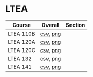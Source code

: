 # LTEA

| Course | Overall | Section |
| ------ | ------- | ------- |
| LTEA 110B | [csv](https://github.com/UCSD-Historical-Enrollment-Data/2024Spring/blob/main/overall/LTEA%20110B.csv), [png](https://raw.githubusercontent.com/UCSD-Historical-Enrollment-Data/2024Spring/main/plot_overall/LTEA%20110B.png) |  |
| LTEA 120A | [csv](https://github.com/UCSD-Historical-Enrollment-Data/2024Spring/blob/main/overall/LTEA%20120A.csv), [png](https://raw.githubusercontent.com/UCSD-Historical-Enrollment-Data/2024Spring/main/plot_overall/LTEA%20120A.png) |  |
| LTEA 120C | [csv](https://github.com/UCSD-Historical-Enrollment-Data/2024Spring/blob/main/overall/LTEA%20120C.csv), [png](https://raw.githubusercontent.com/UCSD-Historical-Enrollment-Data/2024Spring/main/plot_overall/LTEA%20120C.png) |  |
| LTEA 132 | [csv](https://github.com/UCSD-Historical-Enrollment-Data/2024Spring/blob/main/overall/LTEA%20132.csv), [png](https://raw.githubusercontent.com/UCSD-Historical-Enrollment-Data/2024Spring/main/plot_overall/LTEA%20132.png) |  |
| LTEA 141 | [csv](https://github.com/UCSD-Historical-Enrollment-Data/2024Spring/blob/main/overall/LTEA%20141.csv), [png](https://raw.githubusercontent.com/UCSD-Historical-Enrollment-Data/2024Spring/main/plot_overall/LTEA%20141.png) |  |
